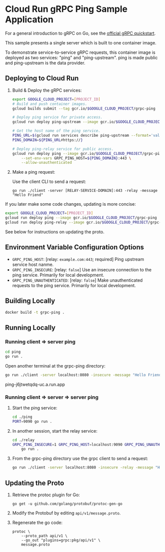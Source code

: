 # Cloud Run gRPC Ping Sample Application

For a general introduction to gRPC on Go, see the [official gRPC quickstart](https://grpc.io/docs/quickstart/go/).

This sample presents a single server which is built to one container image.

To demonstrate service-to-service gRPC requests, this container image is deployed as two services: "ping" and "ping-upstream". ping is made public and ping-upstream is the data provider.

## Deploying to Cloud Run

1. Build & Deploy the gRPC services:

   ```sh
   export GOOGLE_CLOUD_PROJECT=[PROJECT_ID]
   # Build and push container images.
   gcloud builds submit --tag gcr.io/$GOOGLE_CLOUD_PROJECT/grpc-ping

   # Deploy ping service for private access.
   gcloud run deploy ping-upstream --image gcr.io/$GOOGLE_CLOUD_PROJECT/grpc-ping

   # Get the host name of the ping service.
   PING_URL=$(gcloud run services describe ping-upstream --format='value(status.url)')
   PING_DOMAIN=${PING_URL#https://}

   # Deploy ping-relay service for public access.
   gcloud run deploy ping --image gcr.io/$GOOGLE_CLOUD_PROJECT/grpc-ping \
       --set-env-vars GRPC_PING_HOST=${PING_DOMAIN}:443 \
       --allow-unauthenticated
   ```

2. Make a ping request:

   Use the client CLI to send a request:

   ```
   go run ./client -server [RELAY-SERVICE-DOMAIN]:443 -relay -message "Hello Friend"
   ```

If you later make some code changes, updating is more concise:

```sh
export GOOGLE_CLOUD_PROJECT=[PROJECT_ID]
gcloud run deploy ping --image gcr.io/$GOOGLE_CLOUD_PROJECT/grpc-ping
gcloud run deploy ping-relay --image gcr.io/$GOOGLE_CLOUD_PROJECT/grpc-ping
```

See below for instructions on updating the proto.

## Environment Variable Configuration Options

* `GRPC_PING_HOST`: [relay: `example.com:443`; required] Ping upstream service host nanme.
* `GRPC_PING_INSECURE`: [relay: `false`] Use an insecure connection to the ping service. Primarily for local development.
* `GRPC_PING_UNAUTHENTICATED`: [relay: `false`] Make unauthenticated requests to the ping service. Primarily for local development.

## Building Locally

```sh
docker build -t grpc-ping .
```

## Running Locally

### Running client &rArr; server ping

```sh
cd ping
go run .
```

Open another terminal at the grpc-ping directory:

```sh
go run ./client -server localhost:8080 -insecure -message "Hello Friend!"
```

ping-j6jtwetqdq-uc.a.run.app

### Running client &rArr; server &rArr; server ping

1. Start the ping service:

   ```sh
   cd ./ping
   PORT=9090 go run .
   ```

2. In another session, start the relay service:

   ```sh
   cd ./relay
   GRPC_PING_INSECURE=1 GRPC_PING_HOST=localhost:9090 GRPC_PING_UNAUTHENTICATED=1 \
       go run .
   ```

3. From the grpc-ping directory use the grpc client to send a request:

   ```sh
   go run ./client -server localhost:8080 -insecure -relay -message "Hello Relayed Friend!"
   ```

## Updating the Proto

1. Retrieve the protoc plugin for Go:

    ```
    go get -u github.com/golang/protobuf/protoc-gen-go
    ```

2. Modify the Protobuf by editing `api/v1/message.proto`.

3. Regenerate the go code:

    ```
    protoc \
        --proto_path api/v1 \
        --go_out "plugins=grpc:pkg/api/v1" \
        message.proto
    ```
